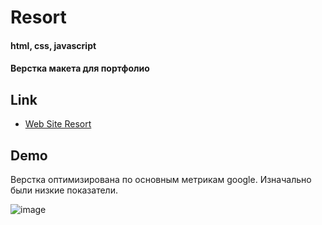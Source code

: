 
# Resort

#### html, css, javascript
#### Верстка макета для портфолио


## Link

 - [Web Site Resort](https://daniil861.github.io/resort/)


## Demo
Верстка оптимизирована по основным метрикам google. Изначально были низкие показатели.

![image](https://user-images.githubusercontent.com/90471703/197882680-76d1238a-8963-4605-a095-7c5db693b2b4.png)
